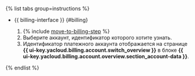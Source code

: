 {% list tabs group=instructions %}

- {{ billing-interface }} {#billing}

  1. {% include [move-to-billing-step](../../billing/_includes/move-to-billing-step.md) %}
  1. Выберите аккаунт, идентификатор которого хотите узнать.
  1. Идентификатор платежного аккаунта отображается на странице **{{ ui-key.yacloud.billing.account.switch_overview }}** в блоке **{{ ui-key.yacloud.billing.account.overview.section_account-data }}**.

{% endlist %}
